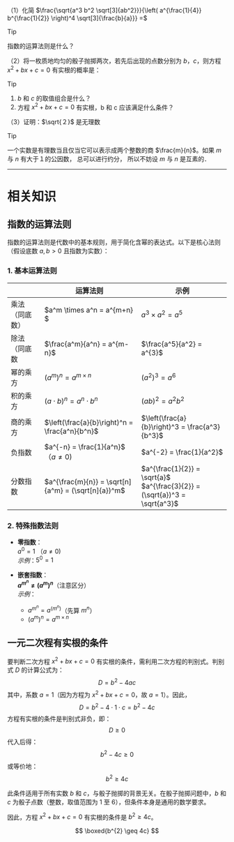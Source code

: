 （1）化简 $\frac{\sqrt{a^3 b^2 \sqrt[3]{ab^2}}}{\left( a^{\frac{1}{4}} b^{\frac{1}{2}} \right)^4  \sqrt[3]{\frac{b}{a}}} =$

> [!TIP]
> 指数的运算法则是什么？




















（2）将一枚质地均匀的骰子抛掷两次，若先后出现的点数分别为 $b$，$c$，则方程 $x^2+ bx +c =0$ 有实根的概率是：

> [!TIP]
>
> 1. $b$ 和 $c$ 的取值组合是什么？
> 2. 方程 $x^2+ bx +c =0$ 有实根，b 和 c 应该满足什么条件？



















（3）证明：$\sqrt{２}$ 是无理数

> [!TIP]
> 一个实数是有理数当且仅当它可以表示成两个整数的商 $\frac{m}{n}$。如果 $m$ 与 $n$ 有大于１的公因数， 总可以进行约分， 所以不妨设 $m$ 与 $n$ 是互素的．



























----
# 相关知识
## 指数的运算法则

指数的运算法则是代数中的基本规则，用于简化含幂的表达式。以下是核心法则（假设底数 $a, b > 0$ 且指数为实数）：

### 1. 基本运算法则

|                | 运算法则                                            | 示例                                                         |
| -------------- | --------------------------------------------------- | ------------------------------------------------------------ |
| 乘法（同底数） | $a^m \times a^n = a^{m+n} $                         | $a^3 \times a^2 = a^{5}$                                     |
| 除法（同底数   | $\frac{a^m}{a^n} = a^{m-n}$                         | $\frac{a^5}{a^2} = a^{3}$                                    |
| 幂的乘方       | $(a^m)^n = a^{m \times n}$                          | $(a^2)^3 = a^{6}$                                            |
| 积的乘方       | $(a \cdot b)^n = a^n \cdot b^n$                     | $(a b)^2 = a^2 b^2$                                          |
| 商的乘方       | $\left(\frac{a}{b}\right)^n = \frac{a^n}{b^n}$      | $\left(\frac{a}{b}\right)^3 = \frac{a^3}{b^3}$               |
| 负指数         | $a^{-n} = \frac{1}{a^n}$ （$a \neq 0$)              | $a^{-2} = \frac{1}{a^2}$                                     |
| 分数指数       | $a^{\frac{m}{n}} = \sqrt[n]{a^m} = (\sqrt[n]{a})^m$ | $a^{\frac{1}{2}} = \sqrt{a}$<br />$a^{\frac{3}{2}} = (\sqrt{a})^3 = \sqrt{a^3}$ |
### **2. 特殊指数法则**
- **零指数**：  
  $a^0 = 1$ （$a \neq 0$)  
  *示例*：$5^0 = 1$

- **嵌套指数**：  
  **$a^{m^n} \neq (a^m)^n$**（注意区分）  
  *示例*：  
  - $a^{m^n} = a^{(m^n)}$（先算 $m^n$）  
  - $(a^m)^n = a^{m \times n}$

## 一元二次程有实根的条件
要判断二次方程 $x^2 + bx + c = 0$ 有实根的条件，需利用二次方程的判别式。判别式 $D$ 的计算公式为：
$$
D = b^2 - 4ac
$$
其中，系数 $a = 1$（因为方程为 $x^2 + bx + c = 0$，故 $a = 1$）。因此，
$$
D = b^2 - 4 \cdot 1 \cdot c = b^2 - 4c
$$
方程有实根的条件是判别式非负，即：
$$
D \geq 0
$$
代入后得：
$$
b^2 - 4c \geq 0
$$
或等价地：
$$
b^2 \geq 4c
$$

此条件适用于所有实数 $b$ 和 $c$，与骰子抛掷的背景无关。在骰子抛掷问题中，$b$ 和 $c$ 为骰子点数（整数，取值范围为 1 至 6），但条件本身是通用的数学要求。

因此，方程 $x^2 + bx + c = 0$ 有实根的条件是 $b^2 \geq 4c$。

$$
\boxed{b^{2} \geq 4c}
$$